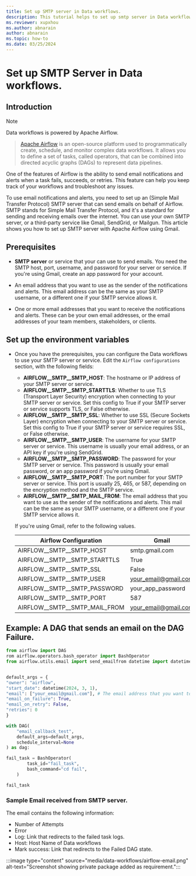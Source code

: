 ```yaml
---
title: Set up SMTP server in Data workflows.
description: This tutorial helps to set up smtp server in Data workflows.
ms.reviewer: xupxhou
ms.author: abnarain
author: abnarain
ms.topic: how-to
ms.date: 03/25/2024
---
```


# Set up SMTP Server in Data workflows.

## Introduction

> [!NOTE]
> Data workflows is powered by Apache Airflow.

> [Apache Airflow](https://airflow.apache.org/) is an open-source platform used to programmatically create, schedule, and monitor complex data workflows. It allows you to define a set of tasks, called operators, that can be combined into directed acyclic graphs (DAGs) to represent data pipelines.

One of the features of Airflow is the ability to send email notifications and alerts when a task fails, succeeds, or retries. This feature can help you keep track of your workflows and troubleshoot any issues.

To use email notifications and alerts, you need to set up an (Simple Mail Transfer Protocol) SMTP server that can send emails on behalf of Airflow. SMTP stands for Simple Mail Transfer Protocol, and it's a standard for sending and receiving emails over the internet. You can use your own SMTP server, or a third-party service like Gmail, SendGrid, or Mailgun. This article shows you how to set up SMTP server with Apache Airflow using Gmail.

## Prerequisites
* **SMTP server** or service that your can use to send emails.  You need the SMTP host, port, username, and password for your server or service. If you're using Gmail, create an app password for your account.

* An email address that you want to use as the sender of the notifications and alerts. This email address can be the same as your SMTP username, or a different one if your SMTP service allows it.

* One or more email addresses that you want to receive the notifications and alerts. These can be your own email addresses, or the email addresses of your team members, stakeholders, or clients.

## Set up the environment variables

* Once you have the prerequisites, you can configure the Data workflows to use your SMTP server or service. Edit the `Airflow configurations` section, with the following fields:

    * **AIRFLOW__SMTP__SMTP_HOST**: The hostname or IP address of your SMTP server or service.
    * **AIRFLOW__SMTP__SMTP_STARTTLS**: Whether to use TLS (Transport Layer Security) encryption when connecting to your SMTP server or service. Set this config to True if your SMTP server or service supports TLS, or False otherwise.
    * **AIRFLOW__SMTP__SMTP_SSL**: Whether to use SSL (Secure Sockets Layer) encryption when connecting to your SMTP server or service. Set this config to True if your SMTP server or service requires SSL, or False otherwise.
    * **AIRFLOW__SMTP__SMTP_USER**: The username for your SMTP server or service. This username is usually your email address, or an API key if you're using SendGrid.
    * **AIRFLOW__SMTP__SMTP_PASSWORD**: The password for your SMTP server or service. This password is usually your email password, or an app password if you're using Gmail.
    * **AIRFLOW__SMTP__SMTP_PORT**: The port number for your SMTP server or service. This port is usually 25, 465, or 587, depending on the encryption method and the SMTP service.
    * **AIRFLOW__SMTP__SMTP_MAIL_FROM**: The email address that you want to use as the sender of the notifications and alerts. This mail can be the same as your SMTP username, or a different one if your SMTP service allows it.

    If you're using Gmail, refer to the following values.

    | Airflow Configuration           | Gmail                   |
    |---------------------------------|-------------------------|
    | AIRFLOW__SMTP__SMTP_HOST        | smtp.gmail.com          |
    | AIRFLOW__SMTP__SMTP_STARTTLS    | True                    |
    | AIRFLOW__SMTP__SMTP_SSL         | False                   |
    | AIRFLOW__SMTP__SMTP_USER        | your_email@gmail.com    |
    | AIRFLOW__SMTP__SMTP_PASSWORD    | your_app_password       |
    | AIRFLOW__SMTP__SMTP_PORT        | 587                     |
    | AIRFLOW__SMTP__SMTP_MAIL_FROM   | your_email@gmail.com    |

## Example: A DAG that sends an email on the DAG Failure.
```python
from airflow import DAG
rom airflow.operators.bash_operator import BashOperator
from airflow.utils.email import send_emailfrom datetime import datetime


default_args = {
"owner": "airflow",
"start_date": datetime(2024, 3, 1),
"email": ["your_email@gmail.com"], # The email address that you want to receive the notifications and alerts
"email_on_failure": True,
"email_on_retry": False,
"retries": 0
}

with DAG(
    "email_callback_test",
    default_args=default_args,
    schedule_interval=None
) as dag:

fail_task = BashOperator(
        task_id="fail_task",
        bash_command="cd fail",
    )

fail_task

```

### Sample Email received from SMTP server.

The email contains the following information:
* Number of Attempts
* Error
* Log: Link that redirects to the failed task logs.
* Host: Host Name of Data workflows
* Mark success: Link that redirects to the Failed DAG state.

:::image type="content" source="media/data-workflows/airflow-email.png" alt-text="Screenshot showing private package added as requirement.":::


